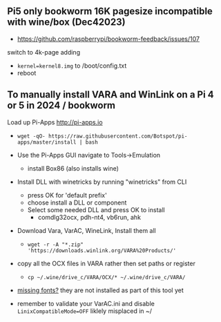 ## Pi5 only bookworm 16K pagesize incompatible with wine/box (Dec42023)
- https://github.com/raspberrypi/bookworm-feedback/issues/107
 
switch to 4k-page adding 
- `kernel=kernel8.img` to /boot/config.txt
- reboot

## To manually install VARA and WinLink on a Pi 4 or 5 in 2024 / bookworm
Load up Pi-Apps http://pi-apps.io
- `wget -qO- https://raw.githubusercontent.com/Botspot/pi-apps/master/install | bash`
- Use the Pi-Apps GUI navigate to Tools->Emulation
  - install Box86 (also installs wine)
- Install DLL with winetricks by running "winetricks" from CLI
  - press OK for 'default prefix'
  - choose install a DLL or component
  - Select some needed DLL and press OK to install
    - comdlg32ocx, pdh-nt4, vb6run, ahk
- Download Vara, VarAC, WineLink, Install them all
  - `wget -r -A "*.zip" 'https://downloads.winlink.org/VARA%20Products/'`
- copy all the OCX files in VARA rather then set paths or register
  - `cp ~/.wine/drive_c/VARA/OCX/* ~/.wine/drive_c/VARA/`

- [missing fonts?](https://github.com/SpudGunMan/segoe-ui-linux) they are not installed as part of this tool yet
- remember to validate your VarAC.ini and disable `LinixCompatibleMode=OFF` liklely misplaced in ~/